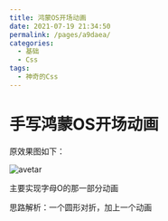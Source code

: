 ```yaml
---
title: 鸿蒙OS开场动画
date: 2021-07-19 21:34:50
permalink: /pages/a9daea/
categories:
  - 基础
  - Css
tags:
  - 神奇的Css
---
```

# 手写鸿蒙OS开场动画

<div>原效果图如下：</div>

![avetar](https://sls-cloudfunction-ap-shanghai-code-1305386406.cos.ap-shanghai.myqcloud.com/blog/css/hs.image)

主要实现字母O的那一部分动画

思路解析：一个圆形对折，加上一个动画

